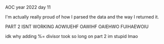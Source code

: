 AOC year 2022 day 11

I'm actually really proud of how I parsed the data and the way I returned it. 

PART 2 ISNT WORKING AOWIUEHF OAWIHF OAIEHWO FUIHAEWOIU 

idk why adding %= divisor took so long on part 2 im stupid lmao
